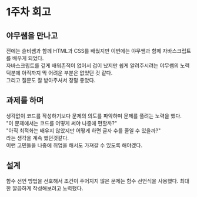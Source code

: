 # 1주차 회고

## 야무쌤을 만나고

전에는 슬비쌤과 함께 HTML과 CSS를 배웠지만 이번에는 야무쌤과 함께 자바스크립트를 배우게 되었다.  
자바스크립트를 깊게 배워존적이 없어서 겁이 났지만 쉽게 알려주시려는 야무쌤의 노력 덕분에 아직까지 막 어려운 부분은 없었던 것 같다.  
그리고 질문도 잘 받아주셔서 정말 좋았다.

## 과제를 하며

생각없이 코드를 작성하기보다 문제의 의도를 파악하며 문제를 풀려는 노력을 했다.  
"이 문제에서는 코드를 어떻게 써야 나중에 편할까?"  
"아직 최적화는 배우지 않았지만 어떻게 하면 글자 수를 줄일 수 있을까?"  
라는 생각을 계속 했던것같다.  
이런 고민들을 나중에 취업을 해서도 가져갈 수 있도록 해야겠다.

## 설계

함수 선언 방법을 선호해서 조건이 주어지지 않은 문제는 함수 선언식을 사용했다.
최대한 깔끔하게 작성해보려고 노력했다.
